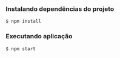 ### Instalando dependências do projeto
```
$ npm install
```
### Executando aplicação
```
$ npm start
```